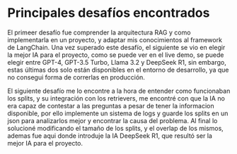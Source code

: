 # Principales desafíos encontrados

El primeer desafío fue comprender la arquitectura RAG y como implementarla en un proyecto, y adaptar mis conocimientos al framework de LangChain. 
Una vez superado este desafío, el siguiente se vio en elegir la mejor IA para el proyecto, como se puede ver en el live demo, se puede elegir entre GPT-4, GPT-3.5 Turbo, Llama 3.2 y DeepSeek R1, sin embargo, estas últimas dos solo están disponibles en el entorno de desarrollo, ya que no consegui forma de correrlas en producción.

El siguiente desafío me lo encontre a la hora de entender como funcionaban los splits, y su integración con los retrievers, me encontré con que la IA no era capaz de contestar a las preguntas a pesar de tener la informacion disponible, por ello implemente un sistema de logs y guarde los splits en un json para analizarlos mejor y encontrar la causa del problema. Al final lo solucioné modificando el tamaño de los splits, y el overlap de los mismos, ademas fue aqui donde introduje la IA DeepSeek R1, que resultó ser la mejor IA para el proyecto.